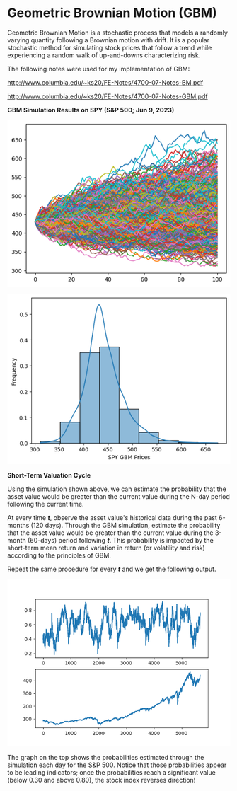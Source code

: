 # Geometric Brownian Motion (GBM)

Geometric Brownian Motion is a stochastic process that models a randomly varying quantity following a Brownian motion with drift.
It is a popular stochastic method for simulating stock prices that follow a trend while experiencing a random walk of up-and-downs characterizing risk.

The following notes were used for my implementation of GBM:

http://www.columbia.edu/~ks20/FE-Notes/4700-07-Notes-BM.pdf

http://www.columbia.edu/~ks20/FE-Notes/4700-07-Notes-GBM.pdf

**GBM Simulation Results on SPY (S&P 500; Jun 9, 2023)**

![alt text](https://github.com/junyoung-sim/gbm/blob/main/res/gbm_sample_path.png)

![alt text](https://github.com/junyoung-sim/gbm/blob/main/res/gbm_lognormal_prices.png)

**Short-Term Valuation Cycle**

Using the simulation shown above, we can estimate the probability that the asset value would be greater than the current value during the N-day period following the current time.

At every time ***t***, observe the asset value's historical data during the past 6-months (120 days). Through the GBM simulation, estimate the probability that the asset value would be greater than the current value during the 3-month (60-days) period following ***t***. This probability is impacted by the short-term mean return and variation in return (or volatility and risk) according to the principles of GBM.

Repeat the same procedure for every ***t*** and we get the following output.

![alt text](https://github.com/junyoung-sim/gbm/blob/main/res/spy.png)

The graph on the top shows the probabilities estimated through the simulation each day for the S&P 500. Notice that those probabilities appear to be leading indicators; once the probabilities reach a significant value (below 0.30 and above 0.80), the stock index reverses direction!
